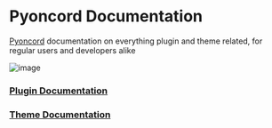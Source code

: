 # Pyoncord Documentation
[Pyoncord](https://github.com/pyoncord/Bunny) documentation on everything plugin and theme related, for regular users and developers alike

![image](https://github.com/rennpy/pyondocs/assets/158360149/aee9a2c7-5b0f-447b-b144-7e944562e73e)


### [Plugin Documentation](https://github.com/rennpy/pyondocs/blob/main/plugin-doc/readme.md)
### [Theme Documentation](https://github.com/rennpy/pyondocs/blob/main/theme-doc%2Freadme.md)
